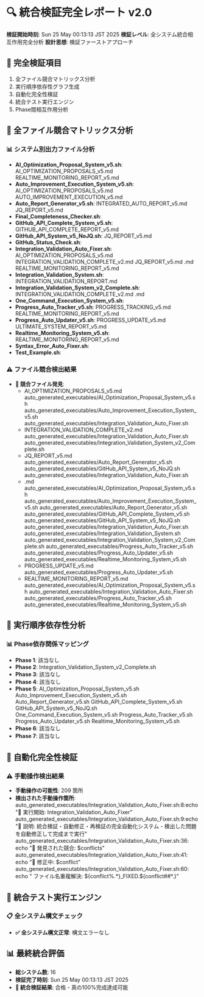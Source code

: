# 🔍 統合検証完全レポート v2.0
**検証開始時刻**: Sun 25 May 00:13:13 JST 2025
**検証レベル**: 全システム統合相互作用完全分析
**設計思想**: 検証ファーストアプローチ

## 🎯 完全検証項目
1. 全ファイル競合マトリックス分析
2. 実行順序依存性グラフ生成  
3. 自動化完全性検証
4. 統合テスト実行エンジン
5. Phase間相互作用分析

## 🚨 全ファイル競合マトリックス分析
### 📊 システム別出力ファイル分析
- **AI_Optimization_Proposal_System_v5.sh**: AI_OPTIMIZATION_PROPOSALS_v5.md
REALTIME_MONITORING_REPORT_v5.md
- **Auto_Improvement_Execution_System_v5.sh**: AI_OPTIMIZATION_PROPOSALS_v5.md
AUTO_IMPROVEMENT_EXECUTION_v5.md
- **Auto_Report_Generator_v5.sh**: INTEGRATED_AUTO_REPORT_v5.md
JQ_REPORT_v5.md
- **Final_Completeness_Checker.sh**: 
- **GitHub_API_Complete_System_v5.sh**: GITHUB_API_COMPLETE_REPORT_v5.md
- **GitHub_API_System_v5_NoJQ.sh**: JQ_REPORT_v5.md
- **GitHub_Status_Check.sh**: 
- **Integration_Validation_Auto_Fixer.sh**: AI_OPTIMIZATION_PROPOSALS_v5.md
INTEGRATION_VALIDATION_COMPLETE_v2.md
JQ_REPORT_v5.md
.md
REALTIME_MONITORING_REPORT_v5.md
- **Integration_Validation_System.sh**: INTEGRATION_VALIDATION_REPORT.md
- **Integration_Validation_System_v2_Complete.sh**: INTEGRATION_VALIDATION_COMPLETE_v2.md
.md
- **One_Command_Execution_System_v5.sh**: 
- **Progress_Auto_Tracker_v5.sh**: PROGRESS_TRACKING_v5.md
REALTIME_MONITORING_REPORT_v5.md
- **Progress_Auto_Updater_v5.sh**: PROGRESS_UPDATE_v5.md
ULTIMATE_SYSTEM_REPORT_v5.md
- **Realtime_Monitoring_System_v5.sh**: REALTIME_MONITORING_REPORT_v5.md
- **Syntax_Error_Auto_Fixer.sh**: 
- **Test_Example.sh**: 
### ⚠️ ファイル競合検出結果
- **🚨 競合ファイル発見**:
  - AI_OPTIMIZATION_PROPOSALS_v5.md
auto_generated_executables/AI_Optimization_Proposal_System_v5.sh
auto_generated_executables/Auto_Improvement_Execution_System_v5.sh
auto_generated_executables/Integration_Validation_Auto_Fixer.sh
  - INTEGRATION_VALIDATION_COMPLETE_v2.md
auto_generated_executables/Integration_Validation_Auto_Fixer.sh
auto_generated_executables/Integration_Validation_System_v2_Complete.sh
  - JQ_REPORT_v5.md
auto_generated_executables/Auto_Report_Generator_v5.sh
auto_generated_executables/GitHub_API_System_v5_NoJQ.sh
auto_generated_executables/Integration_Validation_Auto_Fixer.sh
  - .md
auto_generated_executables/AI_Optimization_Proposal_System_v5.sh
auto_generated_executables/Auto_Improvement_Execution_System_v5.sh
auto_generated_executables/Auto_Report_Generator_v5.sh
auto_generated_executables/GitHub_API_Complete_System_v5.sh
auto_generated_executables/GitHub_API_System_v5_NoJQ.sh
auto_generated_executables/Integration_Validation_Auto_Fixer.sh
auto_generated_executables/Integration_Validation_System.sh
auto_generated_executables/Integration_Validation_System_v2_Complete.sh
auto_generated_executables/Progress_Auto_Tracker_v5.sh
auto_generated_executables/Progress_Auto_Updater_v5.sh
auto_generated_executables/Realtime_Monitoring_System_v5.sh
  - PROGRESS_UPDATE_v5.md
auto_generated_executables/Progress_Auto_Updater_v5.sh
  - REALTIME_MONITORING_REPORT_v5.md
auto_generated_executables/AI_Optimization_Proposal_System_v5.sh
auto_generated_executables/Integration_Validation_Auto_Fixer.sh
auto_generated_executables/Progress_Auto_Tracker_v5.sh
auto_generated_executables/Realtime_Monitoring_System_v5.sh
## 🔄 実行順序依存性分析
### 📊 Phase依存関係マッピング
- **Phase 1**: 該当なし
- **Phase 2**: Integration_Validation_System_v2_Complete.sh
- **Phase 3**: 該当なし
- **Phase 4**: 該当なし
- **Phase 5**: AI_Optimization_Proposal_System_v5.sh
Auto_Improvement_Execution_System_v5.sh
Auto_Report_Generator_v5.sh
GitHub_API_Complete_System_v5.sh
GitHub_API_System_v5_NoJQ.sh
One_Command_Execution_System_v5.sh
Progress_Auto_Tracker_v5.sh
Progress_Auto_Updater_v5.sh
Realtime_Monitoring_System_v5.sh
- **Phase 6**: 該当なし
- **Phase 7**: 該当なし
## 🤖 自動化完全性検証
### ⚠️ 手動操作検出結果
- **手動操作の可能性**: 209 箇所
- **検出された手動操作箇所**:
auto_generated_executables/Integration_Validation_Auto_Fixer.sh:8:echo "🚀 実行開始: Integration_Validation_Auto_Fixer"
auto_generated_executables/Integration_Validation_Auto_Fixer.sh:9:echo "📝 説明: 統合検証・自動修正・再検証の完全自動化システム - 検出した問題を自動修正して完成まで実行"
auto_generated_executables/Integration_Validation_Auto_Fixer.sh:36:    echo "🔧 発見された競合: $conflicts"
auto_generated_executables/Integration_Validation_Auto_Fixer.sh:41:        echo "🔧 修正中: $conflict"
auto_generated_executables/Integration_Validation_Auto_Fixer.sh:60:                echo "  ファイル名重複解決: ${conflict%.*}_FIXED.${conflict##*.}"
## 🧪 統合テスト実行エンジン
### 📋 全システム構文チェック
- **✅ 全システム構文正常**: 構文エラーなし
## 📊 最終統合評価
- **総システム数**: 16
- **検証完了時刻**: Sun 25 May 00:13:13 JST 2025
- **🎉 統合検証結果**: 合格 - 真の100%完成達成可能
